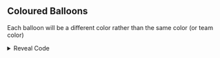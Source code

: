 ## Coloured Balloons

Each balloon will be a different color rather than the same color (or team color)

<details>
<summary>Reveal Code</summary>

```armv7
04000000 0012B9D8 E1A00005
```
</details>